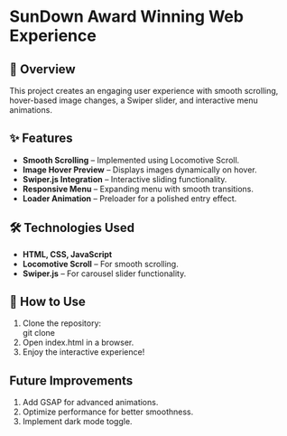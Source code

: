 # SunDown Award Winning Web Experience

## 📌 Overview

This project creates an engaging user experience with smooth scrolling, hover-based image changes, a Swiper slider, and interactive menu animations.

## ✨ Features

- **Smooth Scrolling** – Implemented using Locomotive Scroll.
- **Image Hover Preview** – Displays images dynamically on hover.
- **Swiper.js Integration** – Interactive sliding functionality.
- **Responsive Menu** – Expanding menu with smooth transitions.
- **Loader Animation** – Preloader for a polished entry effect.

## 🛠️ Technologies Used

- **HTML, CSS, JavaScript**
- **Locomotive Scroll** – For smooth scrolling.
- **Swiper.js** – For carousel slider functionality.

## 🚀 How to Use

1. Clone the repository:  
   git clone <repo-url>
2. Open index.html in a browser.
3. Enjoy the interactive experience!

## Future Improvements

1. Add GSAP for advanced animations.
2. Optimize performance for better smoothness.
3. Implement dark mode toggle.
